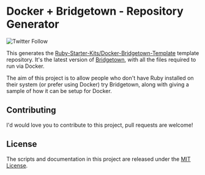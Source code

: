 # Docker + Bridgetown - Repository Generator

![Twitter Follow](https://img.shields.io/twitter/follow/MikeRogers0?label=Follow%20%40MikeRogers0%20For%20Updates&style=social)

This generates the [Ruby-Starter-Kits/Docker-Bridgetown-Template](https://github.com/Ruby-Starter-Kits/Docker-Bridgetown-Template) template repository. It's the latest version of [Bridgetown](https://www.bridgetownrb.com/), with all the files required to run via Docker.

The aim of this project is to allow people who don't have Ruby installed on their system (or prefer using Docker) try Bridgetown, along with giving a sample of how it can be setup for Docker.

## Contributing

I'd would love you to contribute to this project, pull requests are welcome!

## License

The scripts and documentation in this project are released under the [MIT License](https://github.com/Ruby-Starter-Kits/Docker-Bridgetown-Generator/blob/master/LICENSE).
